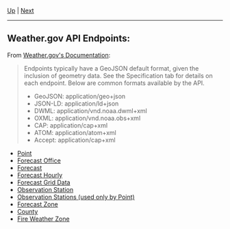 [Up](../README.md) | [Next](point.md)
<hr>

## Weather.gov API Endpoints:
From [Weather.gov's Documentation](https://www.weather.gov/documentation/services-web-api):
>Endpoints typically have a GeoJSON default format, given the inclusion of geometry data. See the Specification tab for details on each endpoint. Below are common formats available by the API.  
>- GeoJSON: application/geo+json
>- JSON-LD: application/ld+json
>- DWML: application/vnd.noaa.dwml+xml
>- OXML: application/vnd.noaa.obs+xml
>- CAP: application/cap+xml
>- ATOM: application/atom+xml
>- Accept: application/cap+xml

- [Point](point.md)
- [Forecast Office](forecastOffice.md)
- [Forecast](forecast.md)
- [Forecast Hourly](forecastHourly.md)
- [Forecast Grid Data](forecastGridData.md)
- [Observation Station](observationStation.md)
- [Observation Stations (used only by Point)](observationStations.md)
- [Forecast Zone](forecastZone.md)
- [County](county.md)
- [Fire Weather Zone](fireWeatherZone.md)
